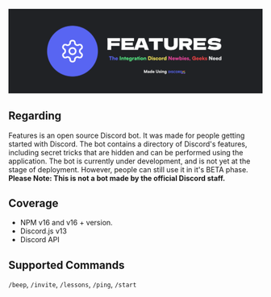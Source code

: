 <p align="center">
<img src="Features Banner.svg">
</p>

## Regarding

Features is an open source Discord bot. It was made for people getting started with Discord. The bot contains a directory of Discord's features, including secret tricks that are hidden and can be performed using the application. The bot is currently under development, and is not yet at the stage of deployment. However, people can still use it in it's BETA phase.
<br> <b>Please Note: This is not a bot made by the official Discord staff.</b>

## Coverage

- NPM v16 and v16 + version.
- Discord.js v13
- Discord API

## Supported Commands

`/beep`, `/invite`, `/lessons`, `/ping`, `/start`
